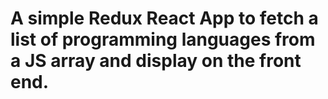 # A simple Redux React App to fetch a list of programming languages from a JS array and display on the front end.
